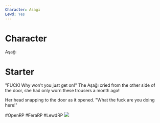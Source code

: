 ```yaml
---
Character: Asagi
Lewd: Yes
---
```

# Character
Aşağı

# Starter
"FUCK! Why won't you just get on!" The Aşağı cried from the other side of the door, she had only worn these trousers a month ago! 

Her head snapping to the door as it opened. "What the fuck are you doing here!"
 

#OpenRP #FeraRP #LewdRP 
![](ELUUaYcWsAAnxQF.jpg)
